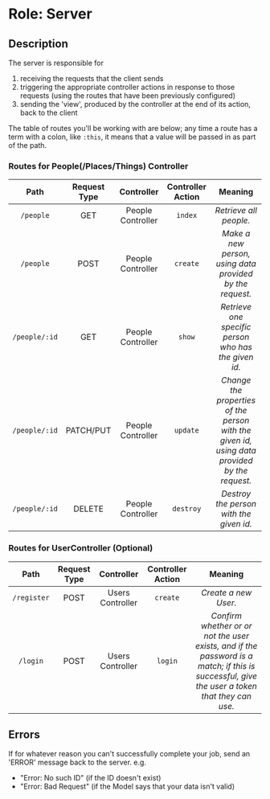 # Role: Server

## Description
The server is responsible for
1. receiving the requests that the client sends
2. triggering the appropriate controller actions in response to those requests (using the routes that have been previously configured)
3. sending the 'view', produced by the controller at the end of its action, back to the client

The table of routes you'll be working with are below; any time a route has a term with a colon, like `:this`, it means that a value will be passed in as part of the path.

### Routes for People(/Places/Things) Controller
| Path | Request Type | Controller | Controller Action | Meaning |
|:--:|:--:|:--:|:--:|:--:|
| `/people` | GET | People Controller | `index` | _Retrieve all people._ |
| `/people` | POST | People Controller | `create` | _Make a new person, using data provided by the request._ |
| `/people/:id` | GET | People Controller | `show` | _Retrieve one specific person who has the given id._ |
| `/people/:id` | PATCH/PUT | People Controller | `update` | _Change the properties of the person with the given id, using data provided by the request._ |
| `/people/:id` | DELETE | People Controller | `destroy` | _Destroy the person with the given id._ |

### Routes for UserController (Optional)
| Path | Request Type | Controller | Controller Action | Meaning |
|:--:|:--:|:--:|:--:|:--:|
| `/register` | POST | Users Controller | `create` | _Create a new User._ |
| `/login`  | POST | Users Controller | `login` |  _Confirm whether or or not the user exists, and if the password is a match; if this is successful, give the user a token that they can use._ |

## Errors
If for whatever reason you can't successfully complete your job, send an 'ERROR' message back to the server.
e.g.
* "Error: No such ID" (if the ID doesn't exist)
* "Error: Bad Request" (if the Model says that your data isn't valid)
